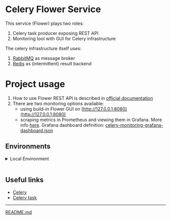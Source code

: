 # Celery Flower Service 

This service (Flower) plays two roles:

1. Celery task producer exposing REST API
2. Monitoring tool with GUI for Celery infrastructure 

The celery infrastructure itself uses:

1. [RabbitMQ](https://www.rabbitmq.com/) as message broker
2. [Redis](https://redis.io/) as (intermittent) result backend

# Project usage

1. How to use Flower REST API is described in [official documentation](https://flower.readthedocs.io/en/latest/api.html)
2. There are two monitoring options available:
    * using build-in Flower GUI on [http://127.0.0.1:8080](http://127.0.0.1:8080) 
    * scraping metrics in Prometheus and viewing them in Grafana. More info [here](https://flower.readthedocs.io/en/latest/prometheus-integration.html#celery-flower-prometheus-grafana-integration-guide). Grafana dashboard definition: [celery-monitoring-grafana-dashboard.json](./celery-monitoring-grafana-dashboard.json)

## Environments

<details>
<summary>Local Environment</summary>

### Prepare local environment

```shell
docker-compose --env-file=.env.local build 
```

### Run local environment

```shell
docker-compose --env-file=.env.local up -d
```

### Shut down and clean local environment

```shell
docker-compose --env-file=.env.local down
```

</details>
</br>


## Useful links

* [Celery](https://docs.celeryq.dev/en/latest/index.html#)
* [Celery task](https://docs.celeryq.dev/en/latest/userguide/tasks.html)

---

[README.md](../README.md)
